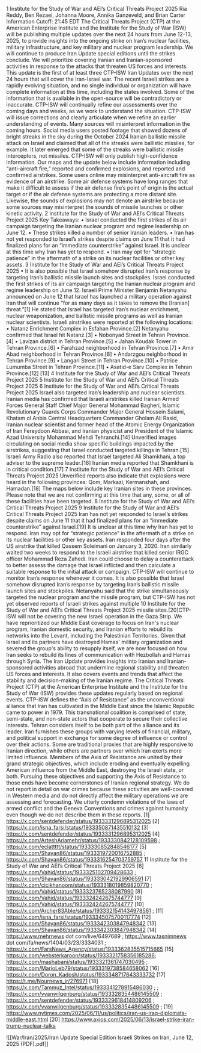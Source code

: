 1 Institute for the Study of War and AEI’s Critical Threats Project 2025 Ria Reddy, Ben Rezaei, Johanna Moore, Annika Ganzeveld, and Brian Carter Information Cutoff: 21:45 EDT The Critical Threats Project (CTP) at the American Enterprise Institute and the Institute for the Study of War (ISW) will be publishing multiple updates over the next 24 hours from June 12-13, 2025, to provide insights into the ongoing strike on Iran’s nuclear facilities, military infrastructure, and key military and nuclear program leadership. We will continue to produce Iran Update special editions until the strikes conclude. We will prioritize covering Iranian and Iranian-sponsored activities in response to the attacks that threaten US forces and interests. This update is the first of at least three CTP-ISW Iran Updates over the next 24 hours that will cover the Iran-Israel war. The recent Israeli strikes are a rapidly evolving situation, and no single individual or organization will have complete information at this time, including the states involved. Some of the information that is available in the open-source will be contradictory or inaccurate. CTP-ISW will continually refine our assessments over the coming days and weeks, as we work to understand the situation. CTP-ISW will issue corrections and clearly articulate when we refine an earlier understanding of events. Many sources will misinterpret information in the coming hours. Social media users posted footage that showed dozens of bright streaks in the sky during the October 2024 Iranian ballistic missile attack on Israel and claimed that all of the streaks were ballistic missiles, for example. It later emerged that some of the streaks were ballistic missile interceptors, not missiles. CTP-ISW will only publish high-confidence information. Our maps and the update below include information including “anti-aircraft fire,” reported and confirmed explosions, and reported and confirmed airstrikes. Some users online may misinterpret anti-aircraft fire as evidence of an airstrike. Some air defense systems have long ranges that make it difficult to assess if the air defense fire’s point of origin is the actual target or if the air defense systems are protecting a more distant site. Likewise, the sounds of explosions may not denote an airstrike because some sources may misinterpret the sounds of missile launches or other kinetic activity. 2 Institute for the Study of War and AEI’s Critical Threats Project 2025 Key Takeaways: • Israel conducted the first strikes of its air campaign targeting the Iranian nuclear program and regime leadership on June 12. • These strikes killed a number of senior Iranian leaders. • Iran has not yet responded to Israel’s strikes despite claims on June 11 that it had finalized plans for an “immediate counterstrike” against Israel. It is unclear at this time why Iran has yet to respond. • Iran may opt for “strategic patience” in the aftermath of a strike on its nuclear facilities or other key assets. 3 Institute for the Study of War and AEI’s Critical Threats Project 2025 • It is also possible that Israel somehow disrupted Iran’s response by targeting Iran’s ballistic missile launch sites and stockpiles. Israel conducted the first strikes of its air campaign targeting the Iranian nuclear program and regime leadership on June 12. Israeli Prime Minister Benjamin Netanyahu announced on June 12 that Israel has launched a military operation against Iran that will continue “for as many days as it takes to remove the [Iranian] threat.”[1] He stated that Israel has targeted Iran’s nuclear enrichment, nuclear weaponization, and ballistic missile programs as well as Iranian nuclear scientists. Israeli airstrikes were reported at the following locations: • Natanz Enrichment Complex in Esfahan Province.[2] Netanyahu confirmed that Israel hit Natanz.[3] • Nobonyad Street in Tehran Province.[4] • Lavizan district in Tehran Province.[5] • Jahan Koudak Tower in Tehran Province.[6] • Farahzad neighborhood in Tehran Province.[7] • Amir Abad neighborhood in Tehran Province.[8] • Andarzgou neighborhood in Tehran Province.[9] • Langari Street in Tehran Province.[10] • Patrice Lumumba Street in Tehran Province.[11] • Asatid-e Sarv Complex in Tehran Province.[12] [13] 4 Institute for the Study of War and AEI’s Critical Threats Project 2025 5 Institute for the Study of War and AEI’s Critical Threats Project 2025 6 Institute for the Study of War and AEI’s Critical Threats Project 2025 Israel also targeted Iran’s leadership and nuclear scientists. Iranian media has confirmed that Israeli airstrikes killed Iranian Armed Forces General Staff Chief Major General Mohammad Bagheri, Islamic Revolutionary Guards Corps Commander Major General Hossein Salami, Khatam ol Anbia Central Headquarters Commander Gholam Ali Rasid, Iranian nuclear scientist and former head of the Atomic Energy Organization of Iran Fereydoon Abbasi, and Iranian physicist and President of the Islamic Azad University Mohammad Mehdi Tehranchi.[14] Unverified images circulating on social media show specific buildings impacted by the airstrikes, suggesting that Israel conducted targeted killings in Tehran.[15] Israeli Army Radio also reported that Israel targeted Ali Shamkhani, a top adviser to the supreme leader.[16] Iranian media reported that Shamkhani is in critical condition.[17] 7 Institute for the Study of War and AEI’s Critical Threats Project 2025 Unverified reports also indicate that explosions were heard in the following provinces: Qom, Markazi, Kermanshah, and Hamadan.[18] The maps below include key Iranian sites in these provinces. Please note that we are not confirming at this time that any, some, or all of these facilities have been targeted. 8 Institute for the Study of War and AEI’s Critical Threats Project 2025 9 Institute for the Study of War and AEI’s Critical Threats Project 2025 Iran has not yet responded to Israel’s strikes despite claims on June 11 that it had finalized plans for an “immediate counterstrike” against Israel.[19] It is unclear at this time why Iran has yet to respond. Iran may opt for “strategic patience” in the aftermath of a strike on its nuclear facilities or other key assets. Iran responded four days after the US airstrike that killed Qassem Soleimani on January 3, 2020. Iran similarly waited two weeks to respond to the Israeli airstrike that killed senior IRGC officer Mohammad Reza Zahedi. Iran could choose to delay a counterattack to better assess the damage that Israel inflicted and then calculate a suitable response to the initial attack or campaign. CTP-ISW will continue to monitor Iran’s response whenever it comes. It is also possible that Israel somehow disrupted Iran’s response by targeting Iran’s ballistic missile launch sites and stockpiles. Netanyahu said that the strike simultaneously targeted the nuclear program and the missile program, but CTP-ISW has not yet observed reports of Israeli strikes against multiple 10 Institute for the Study of War and AEI’s Critical Threats Project 2025 missile sites.[20]CTP-ISW will not be covering the new Israeli operation in the Gaza Strip. We have reprioritized our Middle East coverage to focus on Iran's nuclear program, Iranian domestic security, and Iranian efforts to rebuild its networks into the Levant, including the Palestinian Territories. Given that Israel and its partners have destroyed Hamas' military organization and severed the group's ability to resupply itself, we are now focused on how Iran seeks to rebuild its lines of communication with Hezbollah and Hamas through Syria. The Iran Update provides insights into Iranian and Iranian-sponsored activities abroad that undermine regional stability and threaten US forces and interests. It also covers events and trends that affect the stability and decision-making of the Iranian regime. The Critical Threats Project (CTP) at the American Enterprise Institute and the Institute for the Study of War (ISW) provides these updates regularly based on regional events. CTP-ISW defines the “Axis of Resistance” as the unconventional alliance that Iran has cultivated in the Middle East since the Islamic Republic came to power in 1979. This transnational coalition is comprised of state, semi-state, and non-state actors that cooperate to secure their collective interests. Tehran considers itself to be both part of the alliance and its leader. Iran furnishes these groups with varying levels of financial, military, and political support in exchange for some degree of influence or control over their actions. Some are traditional proxies that are highly responsive to Iranian direction, while others are partners over which Iran exerts more limited influence. Members of the Axis of Resistance are united by their grand strategic objectives, which include eroding and eventually expelling American influence from the Middle East, destroying the Israeli state, or both. Pursuing these objectives and supporting the Axis of Resistance to those ends have become cornerstones of Iranian regional strategy. We do not report in detail on war crimes because these activities are well-covered in Western media and do not directly affect the military operations we are assessing and forecasting. We utterly condemn violations of the laws of armed conflict and the Geneva Conventions and crimes against humanity even though we do not describe them in these reports. [1] https://x.com/sentdefender/status/1933331296895312025 [2] https://x.com/isna_farsi/status/1933350871435510132 [3] https://x.com/sentdefender/status/1933331296895312025 [4] https://x.com/ArteshAriamehr/status/1933330842128109598 ; https://x.com/eclattttt/status/1933330852848546177 [5] https://x.com/Shayan86/status/1933319720016752885 ; https://x.com/Shayan86/status/1933316254703759757 11 Institute for the Study of War and AEI’s Critical Threats Project 2025 [6] https://x.com/Vahid/status/1933325102709428633 ; https://x.com/Shayan86/status/1933330421929906591 [7] https://x.com/cicikhanoom/status/1933318019859820770 ; https://x.com/Vahid/status/1933323765238087990 [8] https://x.com/Vahid/status/1933324242675744777 [9] https://x.com/Vahid/status/1933324242675744777 [10] https://x.com/Archer83Able/status/1933321541434978561 ; [11] https://x.com/isna_farsi/status/1933345075700117774 [12] https://x.com/Shayan86/status/1933342303847948342 [13] https://x.com/Shayan86/status/1933342303847948342 [14] https://www.mehrnews dot com/live/6497689 ; https://www.tasnimnews dot com/fa/news/1404/03/23/3334031 ; https://x.com/FarsNews_Agency/status/1933362835515715665 [15] https://x.com/websterkaroon/status/1933321758356185286; https://x.com/mashabani/status/1933321361747030495 ; https://x.com/MarioLeb79/status/1933319738584658062 [16] https://x.com/Doron_Kadosh/status/1933348717643333732 [17] https://t.me/Nournews_ir/276971 [18] https://x.com/Tammuz_Intel/status/1933341278915486030 ; ; https://x.com/vvanwilgenburg/status/1933328354486145509 ; https://x.com/sentdefender/status/1933329618414809206 ; https://x.com/vvanwilgenburg/status/1933328354486145509 ; [19] https://www.nytimes.com/2025/06/11/us/politics/iran-us-iraq-diplomats-middle-east.html [20] https://www.axios.com/2025/06/13/israel-strike-iran-trump-nuclear-talks

![[War/Iran/2025/Iran Update Special Edition Israeli Strikes on Iran, June 12, 2025 (PDF).pdf]]